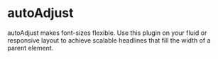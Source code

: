 # autoAdjust

autoAdjust makes font-sizes flexible. Use this plugin on your fluid or responsive layout to achieve scalable headlines that fill the width of a parent element.
